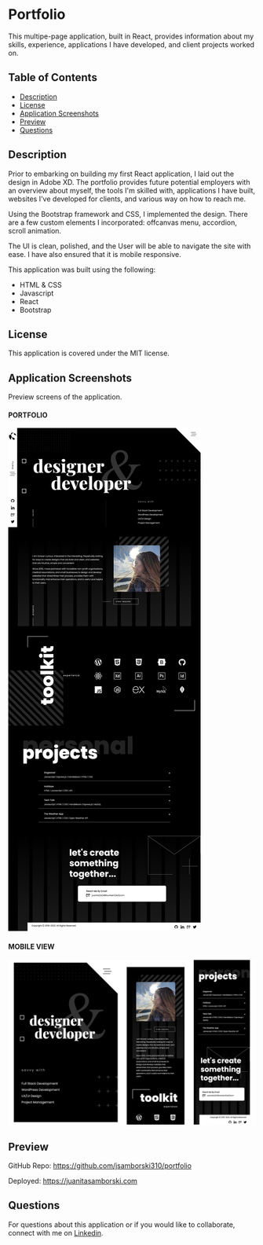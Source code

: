# Portfolio

This multipe-page application, built in React, provides information about my skills, experience, applications I have developed, and client projects worked on. 

## Table of Contents

  * [Description](#description)
  * [License](#license)
  * [Application Screenshots](#screenshots)
  * [Preview](#preview)
  * [Questions](#questions)

## Description

Prior to embarking on building my first React application, I laid out the design in Adobe XD. The portfolio provides future potential employers with an overview about myself, the tools I'm skilled with, applications I have built, websites I've developed for clients, and various way on how to reach me. 

Using the Bootstrap framework and CSS, I implemented the design. There are a few custom elements I incorporated: offcanvas menu, accordion, scroll animation. 

The UI is clean, polished, and the User will be able to navigate the site with ease. I have also ensured that it is mobile responsive.

This application was built using the following:

* HTML & CSS
* Javascript
* React
* Bootstrap


## License

This application is covered under the MIT license.


## Application Screenshots

Preview screens of the application. 

#### PORTFOLIO
![Screen shot of the single page portfolio.](public/images/single-page-portfolio.png)

#### MOBILE VIEW
![Screen shot of the notes application from the desktop.](public/images/Samborski-Portfolio-Mobile.png)


## Preview

GitHub Repo: https://github.com/jsamborski310/portfolio

Deployed: https://juanitasamborski.com


## Questions

For questions about this application or if you would like to collaborate, connect with me on <a href="https://www.linkedin.com/in/juanita-samborski/" target="_blank">Linkedin</a>.

